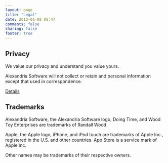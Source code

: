 ```yaml
---
layout: page
title: "Legal"
date: 2012-01-08 08:47
comments: false
sharing: false
footer: true
---
```

## Privacy
We value our privacy and understand you value yours.

Alexandria Software will not collect or retain and personal information except that used in correspondence. 

[Details](/privacy)

## Trademarks
Alexandria Software, the Alexandria Software logo, Doing Time, and Wood Toy Enterprises are trademarks of Randall Wood.

Apple, the Apple logo, iPhone, and iPod touch are trademarks of Apple Inc., registered in the U.S. and other countries. App Store is a service mark of Apple Inc.

Other names may be trademarks of their respective owners.
